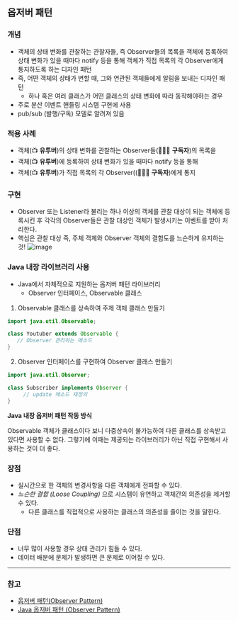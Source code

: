 ## 옵저버 패턴

### 개념
- 객체의 상태 변화를 관찰하는 관찰자들, 즉 Observer들의 목록을 객체에 등록하여 상태 변화가 있을 때마다 notify 등을 통해 객체가 직접 목록의 각 Observer에게 통지하도록 하는 디자인 패턴
- 즉, 어떤 객체의 상태가 변할 때, 그와 연관된 객체들에게 알림을 보내는 디자인 패턴
   - 하나 혹은 여러 클래스가 어떤 클래스의 상태 변화에 따라 동작해야하는 경우
- 주로 분산 이벤트 핸들링 시스템 구현에 사용
- pub/sub (발행/구독) 모델로 알려져 있음

### 적용 사례
 - 객체(📺 **유투버**)의 상태 변화를 관찰하는 Observer들(🧑‍🤝‍🧑 **구독자**)의 목록을           
 - 객체(📺 **유투버**)에 등록하여 상태 변화가 있을 때마다 notify 등을 통해          
- 객체(📺 **유투버**)가 직접 목록의 각 Observer((🧑‍🤝‍🧑 **구독자**)에게 통지         


### 구현
- Observer 또는 Listener라 불리는 하나 이상의 객체를 관찰 대상이 되는 객체에 등록시킨 후 각각의 Observer들은 관찰 대상인 객체가 발생시키는 이벤트를 받아 처리한다.
- 핵심은 관찰 대상 즉, 주체 객체와 Observer 객체의 결합도를 느슨하게 유지하는 것!
![image](https://github.com/SeoYeonBae/CS_study/assets/63505110/a1e254f4-00fa-4eb1-baec-fd59c2516652)

### Java 내장 라이브러리 사용
- Java에서 자체적으로 지원하는 옵저버 패턴 라이브러리
  - Observer 인터페이스, Observable 클래스

1. Observable 클래스를 상속하여 주제 객체 클래스 만들기
  ```java
  import java.util.Observable;

  class Youtuber extends Observable {
     // Observer 관리하는 메소드
  }
  ```
2. Observer 인터페이스를 구현하여 Observer 클래스 만들기
  ```java
  import java.util.Observer;

  class Subscriber implements Observer {
       // update 메소드 재정의
  }
  ```
**Java 내장 옵저버 패턴 작동 방식**

Observable 객체가 클래스이다 보니 다중상속이 불가능하여 다른 클래스를 상속받고 있다면 사용할 수 없다.
그렇기에 이때는 제공되는 라이브러리가 아닌 직접 구현해서 사용하는 것이 더 좋다.

### 장점
- 실시간으로 한 객체의 변경사항을 다른 객체에게 전파할 수 있다.
- *느슨한 결합 (Loose Coupling)* 으로 시스템이 유연하고 객체간의 의존성을 제거할 수 있다.
   - 다른 클래스를 직접적으로 사용하는 클래스의 의존성을 줄이는 것을 말한다.

### 단점
- 너무 많이 사용할 경우 상태 관리가 힘들 수 있다.
- 데이터 배분에 문제가 발생하면 큰 문제로 이어질 수 있다.

<hr>    
   
### 참고
- [옵저버 패턴(Observer Pattern)](https://velog.io/@octo__/%EC%98%B5%EC%A0%80%EB%B2%84-%ED%8C%A8%ED%84%B4Observer-Pattern)
- [Java 옵저버 패턴 (Observer Pattern)](https://futurecreator.github.io/2018/06/04/java-observer-pattern/)
